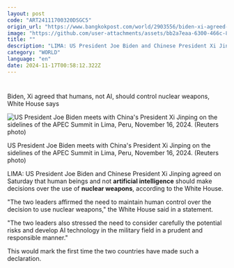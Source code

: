 ```yaml
---
layout: post
code: "ART24111700320DSGC5"
origin_url: "https://www.bangkokpost.com/world/2903556/biden-xi-agreed-that-humans-not-ai-should-control-nuclear-weapons-white-house-says"
image: "https://github.com/user-attachments/assets/bb2a7eaa-6300-466c-807b-b48cc4e09efa"
title: ""
description: "LIMA: US President Joe Biden and Chinese President Xi Jinping agreed on Saturday that human beings and not  artificial intelligence  should make decisions over the use of  nuclear weapons , according to the White House."
category: "WORLD"
language: "en"
date: 2024-11-17T00:58:12.322Z
---
```


# 

Biden, Xi agreed that humans, not AI, should control nuclear weapons, White House says

![US President Joe Biden meets with China's President Xi Jinping on the sidelines of the APEC Summit in Lima, Peru, November 16, 2024. (Reuters photo)](https://github.com/user-attachments/assets/e2f3fbdb-6760-4e49-977e-035b00d3f2bd)

US President Joe Biden meets with China's President Xi Jinping on the sidelines of the APEC Summit in Lima, Peru, November 16, 2024. (Reuters photo)

LIMA: US President Joe Biden and Chinese President Xi Jinping agreed on Saturday that human beings and not **artificial intelligence** should make decisions over the use of **nuclear weapons**, according to the White House.

"The two leaders affirmed the need to maintain human control over the decision to use nuclear weapons," the White House said in a statement.

"The two leaders also stressed the need to consider carefully the potential risks and develop AI technology in the military field in a prudent and responsible manner."

This would mark the first time the two countries have made such a declaration.